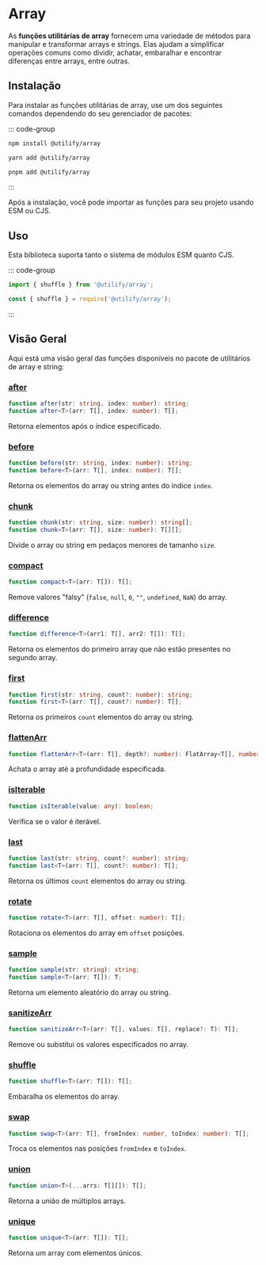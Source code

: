 # Array <Badge type="tip" text="2.0.0" />

As **funções utilitárias de array** fornecem uma variedade de métodos para manipular e transformar arrays e strings. Elas ajudam a simplificar operações comuns como dividir, achatar, embaralhar e encontrar diferenças entre arrays, entre outras.

## Instalação

Para instalar as funções utilitárias de array, use um dos seguintes comandos dependendo do seu gerenciador de pacotes:

::: code-group

```bash
npm install @utilify/array
```

```bash
yarn add @utilify/array
```

```bash
pnpm add @utilify/array
```

:::

Após a instalação, você pode importar as funções para seu projeto usando ESM ou CJS.

## Uso

Esta biblioteca suporta tanto o sistema de módulos ESM quanto CJS.

::: code-group

```typescript
import { shuffle } from '@utilify/array';
```

```javascript
const { shuffle } = require('@utilify/array');
``` 

:::

## Visão Geral

Aqui está uma visão geral das funções disponíveis no pacote de utilitários de array e string:

### [after](./after)

```typescript
function after(str: string, index: number): string;
function after<T>(arr: T[], index: number): T[];
```

Retorna elementos após o índice especificado.

### [before](./before)

```typescript
function before(str: string, index: number): string;
function before<T>(arr: T[], index: number): T[];
```

Retorna os elementos do array ou string antes do índice `index`.

### [chunk](./chunk)

```typescript
function chunk(str: string, size: number): string[];
function chunk<T>(arr: T[], size: number): T[][];
```

Divide o array ou string em pedaços menores de tamanho `size`.

### [compact](./compact)

```typescript
function compact<T>(arr: T[]): T[];
```

Remove valores "falsy" (`false`, `null`, `0`, `""`, `undefined`, `NaN`) do array.

### [difference](./difference)

```typescript
function difference<T>(arr1: T[], arr2: T[]): T[];
```

Retorna os elementos do primeiro array que não estão presentes no segundo array.

### [first](./first)

```typescript
function first(str: string, count?: number): string;
function first<T>(arr: T[], count?: number): T[];
```

Retorna os primeiros `count` elementos do array ou string.

### [flattenArr](./flattenArr)

```typescript
function flattenArr<T>(arr: T[], depth?: number): FlatArray<T[], number>[];
```

Achata o array até a profundidade especificada.

### [isIterable](./isIterable)

```typescript
function isIterable(value: any): boolean;
```

Verifica se o valor é iterável.

### [last](./last)

```typescript
function last(str: string, count?: number): string;
function last<T>(arr: T[], count?: number): T[];
```

Retorna os últimos `count` elementos do array ou string.

### [rotate](./rotate)

```typescript
function rotate<T>(arr: T[], offset: number): T[];
```

Rotaciona os elementos do array em `offset` posições.

### [sample](./sample)

```typescript
function sample(str: string): string;
function sample<T>(arr: T[]): T;
```

Retorna um elemento aleatório do array ou string.

### [sanitizeArr](./sanitizeArr)

```typescript
function sanitizeArr<T>(arr: T[], values: T[], replace?: T): T[];
```

Remove ou substitui os valores especificados no array.

### [shuffle](./shuffle)

```typescript
function shuffle<T>(arr: T[]): T[];
```

Embaralha os elementos do array.

### [swap](./swap)

```typescript
function swap<T>(arr: T[], fromIndex: number, toIndex: number): T[];
```

Troca os elementos nas posições `fromIndex` e `toIndex`.

### [union](./union)

```typescript
function union<T>(...arrs: T[][]): T[];
```

Retorna a união de múltiplos arrays.

### [unique](./unique)

```typescript
function unique<T>(arr: T[]): T[];
```

Retorna um array com elementos únicos.